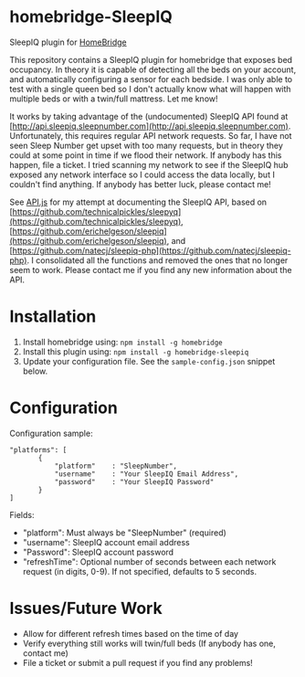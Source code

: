 # homebridge-SleepIQ
SleepIQ plugin for [HomeBridge](https://github.com/nfarina/homebridge)

This repository contains a SleepIQ plugin for homebridge that exposes bed occupancy. In theory it is capable of detecting all the beds on your account, and automatically configuring a sensor for each bedside. I was only able to test with a single queen bed so I don't actually know what will happen with multiple beds or with a twin/full mattress. Let me know!

It works by taking advantage of the (undocumented) SleepIQ API found at [http://api.sleepiq.sleepnumber.com](http://api.sleepiq.sleepnumber.com). Unfortunately, this requires regular API network requests. So far, I have not seen Sleep Number get upset with too many requests, but in theory they could at some point in time if we flood their network. If anybody has this happen, file a ticket. I tried scanning my network to see if the SleepIQ hub exposed any network interface so I could access the data locally, but I couldn't find anything. If anybody has better luck, please contact me!

See [API.js](API.js) for my attempt at documenting the SleepIQ API, based on [https://github.com/technicalpickles/sleepyq](https://github.com/technicalpickles/sleepyq), [https://github.com/erichelgeson/sleepiq](https://github.com/erichelgeson/sleepiq), and [https://github.com/natecj/sleepiq-php](https://github.com/natecj/sleepiq-php). I consolidated all the functions and removed the ones that no longer seem to work. Please contact me if you find any new information about the API. 

# Installation

1. Install homebridge using: `npm install -g homebridge`
2. Install this plugin using: `npm install -g homebridge-sleepiq`
3. Update your configuration file. See the `sample-config.json` snippet below.

# Configuration

Configuration sample:

 ```
"platforms": [
		{
			"platform"    : "SleepNumber",
			"username"    : "Your SleepIQ Email Address",
			"password"    : "Your SleepIQ Password"
		}
]

```

Fields:

* "platform": Must always be "SleepNumber" (required)
* "username": SleepIQ account email address
* "Password": SleepIQ account password
* "refreshTime": Optional number of seconds between each network request (in digits, 0-9). If not specified, defaults to 5 seconds.
# Issues/Future Work
* Allow for different refresh times based on the time of day
* Verify everything still works will twin/full beds (If anybody has one, contact me)
* File a ticket or submit a pull request if you find any problems!
